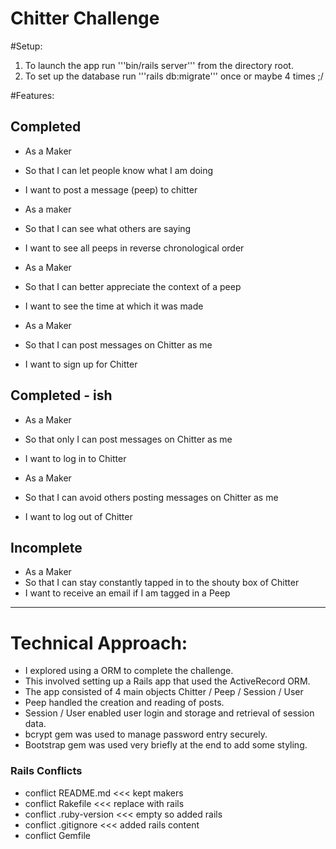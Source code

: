 Chitter Challenge
=================

#Setup:
1. To launch the app run '''bin/rails server''' from the directory root.
2. To set up the database run '''rails db:migrate''' once or maybe 4 times ;/

#Features:

## Completed

- As a Maker
- So that I can let people know what I am doing  
- I want to post a message (peep) to chitter

- As a maker
- So that I can see what others are saying  
- I want to see all peeps in reverse chronological order

- As a Maker
- So that I can better appreciate the context of a peep
- I want to see the time at which it was made

- As a Maker
- So that I can post messages on Chitter as me
- I want to sign up for Chitter

## Completed - ish

- As a Maker
- So that only I can post messages on Chitter as me
- I want to log in to Chitter

- As a Maker
- So that I can avoid others posting messages on Chitter as me
- I want to log out of Chitter

## Incomplete

- As a Maker
- So that I can stay constantly tapped in to the shouty box of Chitter
- I want to receive an email if I am tagged in a Peep

***

# Technical Approach:

- I explored using a ORM to complete the challenge.
- This involved setting up a Rails app that used the ActiveRecord ORM.
- The app consisted of 4 main objects Chitter / Peep / Session / User
- Peep handled the creation and reading of posts.
- Session / User enabled user login and storage and retrieval of session data.
- bcrypt gem was used to manage password entry securely.
- Bootstrap gem was used very briefly at the end to add some styling.



### Rails Conflicts ###

- conflict  README.md       <<< kept makers
- conflict  Rakefile        <<< replace with rails
- conflict  .ruby-version   <<< empty so added rails
- conflict  .gitignore      <<< added rails content
- conflict  Gemfile
